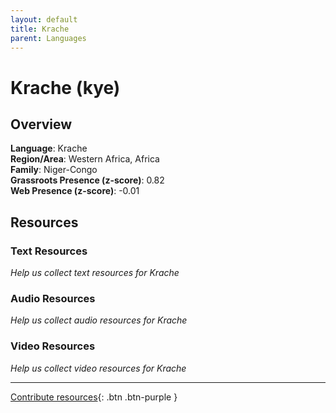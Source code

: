 ```yaml
---
layout: default
title: Krache
parent: Languages
---
```


# Krache (kye)

## Overview

**Language**: Krache  
**Region/Area**: Western Africa, Africa  
**Family**: Niger-Congo  
**Grassroots Presence (z-score)**: 0.82  
**Web Presence (z-score)**: -0.01  

## Resources

### Text Resources
*Help us collect text resources for Krache*

### Audio Resources
*Help us collect audio resources for Krache*

### Video Resources
*Help us collect video resources for Krache*

---

[Contribute resources](https://forms.office.com/e/1SfLJx3u1r){: .btn .btn-purple }
